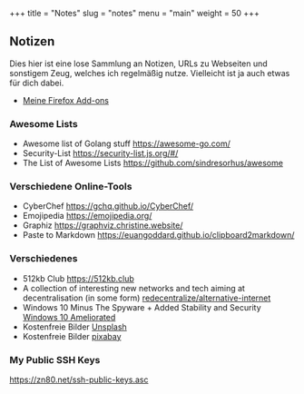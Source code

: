 +++
title = "Notes"
slug = "notes"
menu = "main"
weight = 50
+++

## Notizen

Dies hier ist eine lose Sammlung an Notizen, URLs zu Webseiten und sonstigem Zeug, welches ich regelmäßig nutze. Vielleicht ist ja auch etwas für dich dabei.

- [Meine Firefox Add-ons](/note/meine-firefox-add-ons)

### Awesome Lists

- Awesome list of Golang stuff <https://awesome-go.com/>
- Security-List <https://security-list.js.org/#/>
- The List of Awesome Lists <https://github.com/sindresorhus/awesome>


### Verschiedene Online-Tools

- CyberChef <https://gchq.github.io/CyberChef/>
- Emojipedia <https://emojipedia.org/>
- Graphiz <https://graphviz.christine.website/>
- Paste to Markdown <https://euangoddard.github.io/clipboard2markdown/>

### Verschiedenes

- 512kb Club <https://512kb.club>
- A collection of interesting new networks and tech aiming at decentralisation (in some form) [redecentralize/alternative-internet](https://github.com/redecentralize/alternative-internet)
- Windows 10 Minus The Spyware + Added Stability and Security [Windows 10 Ameliorated](https://ameliorated.info/)
- Kostenfreie Bilder [Unsplash](https://unsplash.com/)
- Kostenfreie Bilder [pixabay](https://pixabay.com/de)

### My Public SSH Keys

<https://zn80.net/ssh-public-keys.asc>
